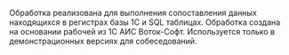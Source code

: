 Обработка реализована для выполнения сопоставления данных находящихся в регистрах базы 1С и SQL таблицах. Обработка создана на основании рабочей из 1С АИС Воток-Софт. Используется только в демонстрационных версиях для собеседований.

